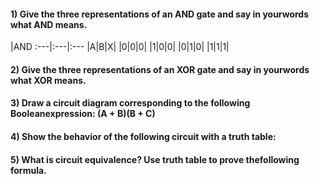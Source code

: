 #### 1) Give the three representations of an AND gate and say in yourwords what AND means.   

|AND
:---|:---|:---
|A|B|X|
|0|0|0|
|1|0|0|
|0|1|0|
|1|1|1|



#### 2) Give the three representations of an XOR gate and say in yourwords what XOR means.  

#### 3) Draw a circuit diagram corresponding to the following Booleanexpression: (A + B)(B + C)  

#### 4) Show the behavior of the following circuit with a truth table:  

#### 5) What is circuit equivalence? Use truth table to prove thefollowing formula.  
